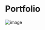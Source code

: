 # Portfolio
![image](https://github.com/inglepriyanka148867/Portfolio/assets/152428133/89ed2023-99a7-4d72-858e-36e933b23fcc)
